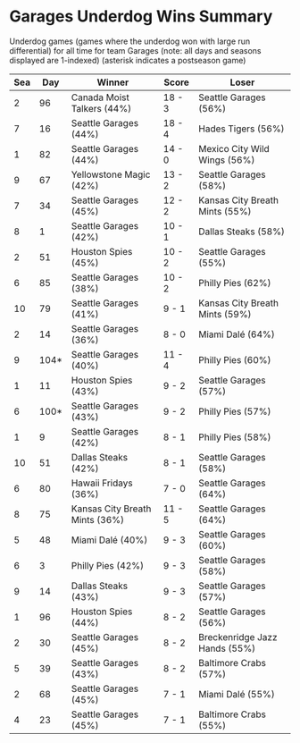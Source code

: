 # Garages Underdog Wins Summary



Underdog games (games where the underdog won with large run differential) for all time for team Garages (note: all days and seasons displayed are 1-indexed) (asterisk indicates a postseason game)


| Sea | Day | Winner | Score | Loser | 
| ------ |------ |------ |------ |------ |
| 2 | 96 | Canada Moist Talkers (44%) | 18 - 3 | Seattle Garages (56%) | 
| 7 | 16 | Seattle Garages (44%) | 18 - 4 | Hades Tigers (56%) | 
| 1 | 82 | Seattle Garages (44%) | 14 - 0 | Mexico City Wild Wings (56%) | 
| 9 | 67 | Yellowstone Magic (42%) | 13 - 2 | Seattle Garages (58%) | 
| 7 | 34 | Seattle Garages (45%) | 12 - 2 | Kansas City Breath Mints (55%) | 
| 8 | 1 | Seattle Garages (42%) | 10 - 1 | Dallas Steaks (58%) | 
| 2 | 51 | Houston Spies (45%) | 10 - 2 | Seattle Garages (55%) | 
| 6 | 85 | Seattle Garages (38%) | 10 - 2 | Philly Pies (62%) | 
| 10 | 79 | Seattle Garages (41%) | 9 - 1 | Kansas City Breath Mints (59%) | 
| 2 | 14 | Seattle Garages (36%) | 8 - 0 | Miami Dalé (64%) | 
| 9 | 104* | Seattle Garages (40%) | 11 - 4 | Philly Pies (60%) | 
| 1 | 11 | Houston Spies (43%) | 9 - 2 | Seattle Garages (57%) | 
| 6 | 100* | Seattle Garages (43%) | 9 - 2 | Philly Pies (57%) | 
| 1 | 9 | Seattle Garages (42%) | 8 - 1 | Philly Pies (58%) | 
| 10 | 51 | Dallas Steaks (42%) | 8 - 1 | Seattle Garages (58%) | 
| 6 | 80 | Hawaii Fridays (36%) | 7 - 0 | Seattle Garages (64%) | 
| 8 | 75 | Kansas City Breath Mints (36%) | 11 - 5 | Seattle Garages (64%) | 
| 5 | 48 | Miami Dalé (40%) | 9 - 3 | Seattle Garages (60%) | 
| 6 | 3 | Philly Pies (42%) | 9 - 3 | Seattle Garages (58%) | 
| 9 | 14 | Dallas Steaks (43%) | 9 - 3 | Seattle Garages (57%) | 
| 1 | 96 | Houston Spies (44%) | 8 - 2 | Seattle Garages (56%) | 
| 2 | 30 | Seattle Garages (45%) | 8 - 2 | Breckenridge Jazz Hands (55%) | 
| 5 | 39 | Seattle Garages (43%) | 8 - 2 | Baltimore Crabs (57%) | 
| 2 | 68 | Seattle Garages (45%) | 7 - 1 | Miami Dalé (55%) | 
| 4 | 23 | Seattle Garages (45%) | 7 - 1 | Baltimore Crabs (55%) | 


